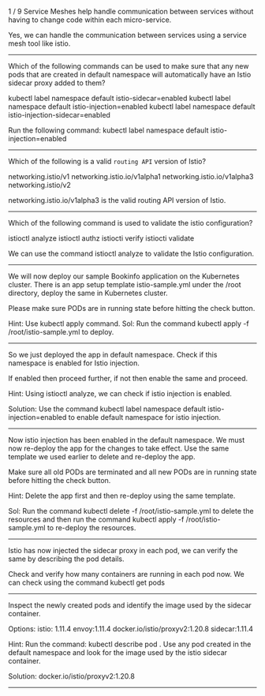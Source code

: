 1 / 9
Service Meshes help handle communication between services without having to change code within each micro-service.

Yes, we can handle the communication between services using a service mesh tool like istio.


---


Which of the following commands can be used to make sure that any new pods that are created in default namespace will automatically have an Istio sidecar proxy added to them?

kubectl label namespace default istio-sidecar=enabled
kubectl label namespace default istio-injection=enabled
kubectl label namespace default istio-injection-sidecar=enabled


Run the following command: kubectl label namespace default istio-injection=enabled

---

Which of the following is a valid `routing API` version of Istio?


networking.istio/v1
networking.istio.io/v1alpha1
networking.istio.io/v1alpha3
networking.istio/v2

networking.istio.io/v1alpha3 is the valid routing API version of Istio.

---

Which of the following command is used to validate the istio configuration?

istioctl analyze
istioctl authz
istiocti verify
istiocti validate


We can use the command istioctl analyze to validate the Istio configuration.

---

We will now deploy our sample Bookinfo application on the Kubernetes cluster.
There is an app setup template istio-sample.yml under the /root directory, deploy the same in Kubernetes cluster.


Please make sure PODs are in running state before hitting the check button.

Hint:
Use kubectl apply command.
Sol:
Run the command kubectl apply -f /root/istio-sample.yml to deploy.

___

So we just deployed the app in default namespace. Check if this namespace is enabled for Istio injection.

If enabled then proceed further, if not then enable the same and proceed.

Hint:
Using istioctl analyze, we can check if istio injection is enabled.

Solution:
Use the command kubectl label namespace default istio-injection=enabled to enable default namespace for istio injection.

___

Now istio injection has been enabled in the default namespace. We must now re-deploy the app for the changes to take effect. Use the same template we used earlier to delete and re-deploy the app.


Make sure all old PODs are terminated and all new PODs are in running state before hitting the check button.


Hint:
Delete the app first and then re-deploy using the same template.

Sol:
Run the command kubectl delete -f /root/istio-sample.yml to delete the resources and then run the command kubectl apply -f /root/istio-sample.yml to re-deploy the resources.

---

Istio has now injected the sidecar proxy in each pod, we can verify the same by describing the pod details.

Check and verify how many containers are running in each pod now.
We can check using the command kubectl get pods


---

Inspect the newly created pods and identify the image used by the sidecar container.

Options:
istio: 1.11.4
envoy:1.11.4
docker.io/istio/proxyv2:1.20.8
sidecar:1.11.4

Hint:
Run the command: kubectl describe pod <pod>. Use any pod created in the default namespace and look for the image used by the istio sidecar container.

Solution:
docker.io/istio/proxyv2:1.20.8

---
